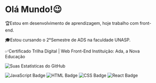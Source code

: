 # Olá Mundo!😉

🏆Estou em desenvolvimento de aprendizagem, hoje trabalho com front-end. 

🎓Estou cursando o 2°Semestre de ADS na faculdade UNASP.

✅Certificado Trilha Digital | Web Front-End Instituição: Ada, a Nova Educação

![Suas Estatísticas do GitHub](https://github-readme-stats.vercel.app/api?username=phrubio25&show_icons=true&theme=maroongold)

![JavaScript Badge](https://img.shields.io/badge/JavaScript-F7DF1E?style=for-the-badge&logo=javascript&logoColor=black)
![HTML Badge](https://img.shields.io/badge/HTML5-E34F26?style=for-the-badge&logo=html5&logoColor=white)
![CSS Badge](https://img.shields.io/badge/CSS-239120?&style=for-the-badge&logo=css3&logoColor=white)
![React Badge](https://img.shields.io/badge/React-20232A?style=for-the-badge&logo=react&logoColor=61DAFB)

